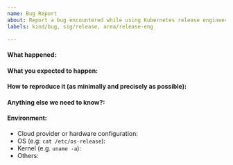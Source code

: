 ```yaml
---
name: Bug Report
about: Report a bug encountered while using Kubernetes release engineering tooling
labels: kind/bug, sig/release, area/release-eng

---
```


<!-- Please use this template while reporting a bug and provide as much info as possible. Not doing so may result in your bug not being addressed in a timely manner. Thanks!

If the matter is security related, please disclose it privately via https://kubernetes.io/security/
-->

#### What happened:

#### What you expected to happen:

#### How to reproduce it (as minimally and precisely as possible):

#### Anything else we need to know?:

#### Environment:

- Cloud provider or hardware configuration:
- OS (e.g: `cat /etc/os-release`):
- Kernel (e.g. `uname -a`):
- Others:
